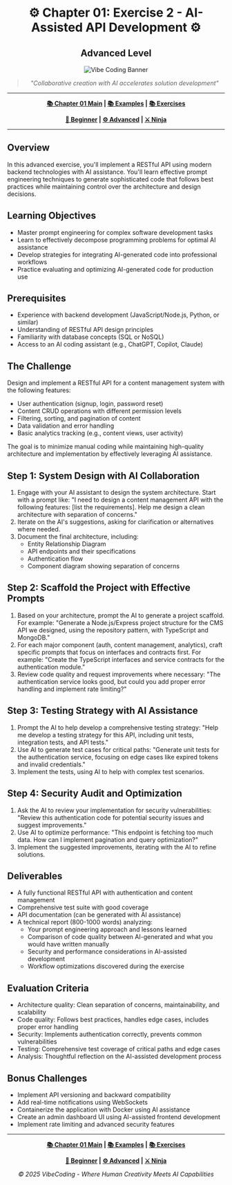 <div align="center">

# ⚙️ Chapter 01: Exercise 2 - AI-Assisted API Development ⚙️
## Advanced Level

</div>

<div align="center">

![Vibe Coding Banner](../../resources/chapter1_banner.png)

</div>

<div align="center">

> *"Collaborative creation with AI accelerates solution development"*

</div>

---

<div align="center">

**[📚 Chapter 01 Main](../Chapter_01_Main.md) | [📚 Examples](../examples/) | [📚 Exercises](../exercises/)**

</div>

<div align="center">

**[🔰 Beginner](../Chapter_01_Beginner.md) | [⚙️ Advanced](../Chapter_01_Advanced.md) | [⚔️ Ninja](../Chapter_01_Ninja.md)**

</div>

---

## Overview

In this advanced exercise, you'll implement a RESTful API using modern backend technologies with AI assistance. You'll learn effective prompt engineering techniques to generate sophisticated code that follows best practices while maintaining control over the architecture and design decisions.

## Learning Objectives

- Master prompt engineering for complex software development tasks
- Learn to effectively decompose programming problems for optimal AI assistance
- Develop strategies for integrating AI-generated code into professional workflows
- Practice evaluating and optimizing AI-generated code for production use

## Prerequisites

- Experience with backend development (JavaScript/Node.js, Python, or similar)
- Understanding of RESTful API design principles
- Familiarity with database concepts (SQL or NoSQL)
- Access to an AI coding assistant (e.g., ChatGPT, Copilot, Claude)

## The Challenge

Design and implement a RESTful API for a content management system with the following features:
- User authentication (signup, login, password reset)
- Content CRUD operations with different permission levels
- Filtering, sorting, and pagination of content
- Data validation and error handling
- Basic analytics tracking (e.g., content views, user activity)

The goal is to minimize manual coding while maintaining high-quality architecture and implementation by effectively leveraging AI assistance.

## Step 1: System Design with AI Collaboration

1. Engage with your AI assistant to design the system architecture. Start with a prompt like: "I need to design a content management API with the following features: [list the requirements]. Help me design a clean architecture with separation of concerns."
2. Iterate on the AI's suggestions, asking for clarification or alternatives where needed.
3. Document the final architecture, including:
   - Entity Relationship Diagram
   - API endpoints and their specifications
   - Authentication flow
   - Component diagram showing separation of concerns

## Step 2: Scaffold the Project with Effective Prompts

1. Based on your architecture, prompt the AI to generate a project scaffold. For example: "Generate a Node.js/Express project structure for the CMS API we designed, using the repository pattern, with TypeScript and MongoDB."
2. For each major component (auth, content management, analytics), craft specific prompts that focus on interfaces and contracts first. For example: "Create the TypeScript interfaces and service contracts for the authentication module."
3. Review code quality and request improvements where necessary: "The authentication service looks good, but could you add proper error handling and implement rate limiting?"

## Step 3: Testing Strategy with AI Assistance

1. Prompt the AI to help develop a comprehensive testing strategy: "Help me develop a testing strategy for this API, including unit tests, integration tests, and API tests."
2. Use AI to generate test cases for critical paths: "Generate unit tests for the authentication service, focusing on edge cases like expired tokens and invalid credentials."
3. Implement the tests, using AI to help with complex test scenarios.

## Step 4: Security Audit and Optimization

1. Ask the AI to review your implementation for security vulnerabilities: "Review this authentication code for potential security issues and suggest improvements."
2. Use AI to optimize performance: "This endpoint is fetching too much data. How can I implement pagination and query optimization?"
3. Implement the suggested improvements, iterating with the AI to refine solutions.

## Deliverables

- A fully functional RESTful API with authentication and content management
- Comprehensive test suite with good coverage
- API documentation (can be generated with AI assistance)
- A technical report (800-1000 words) analyzing:
  - Your prompt engineering approach and lessons learned
  - Comparison of code quality between AI-generated and what you would have written manually
  - Security and performance considerations in AI-assisted development
  - Workflow optimizations discovered during the exercise

## Evaluation Criteria

- Architecture quality: Clean separation of concerns, maintainability, and scalability
- Code quality: Follows best practices, handles edge cases, includes proper error handling
- Security: Implements authentication correctly, prevents common vulnerabilities
- Testing: Comprehensive test coverage of critical paths and edge cases
- Analysis: Thoughtful reflection on the AI-assisted development process

## Bonus Challenges

- Implement API versioning and backward compatibility
- Add real-time notifications using WebSockets
- Containerize the application with Docker using AI assistance
- Create an admin dashboard UI using AI-assisted frontend development
- Implement rate limiting and advanced security features

---

<div align="center">

**[📚 Chapter 01 Main](../Chapter_01_Main.md) | [📚 Examples](../examples/) | [📚 Exercises](../exercises/)**

</div>

<div align="center">

**[🔰 Beginner](../Chapter_01_Beginner.md) | [⚙️ Advanced](../Chapter_01_Advanced.md) | [⚔️ Ninja](../Chapter_01_Ninja.md)**

</div>

<div align="center">

*© 2025 VibeCoding - Where Human Creativity Meets AI Capabilities*

</div>
